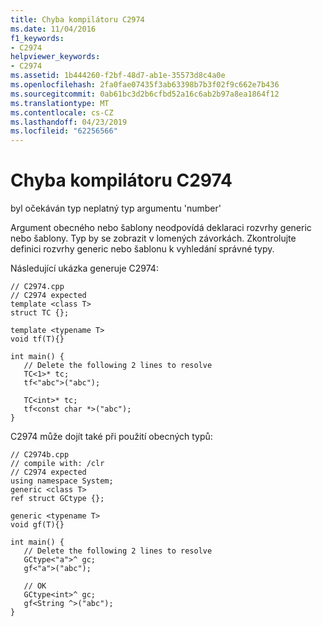 ```yaml
---
title: Chyba kompilátoru C2974
ms.date: 11/04/2016
f1_keywords:
- C2974
helpviewer_keywords:
- C2974
ms.assetid: 1b444260-f2bf-48d7-ab1e-35573d8c4a0e
ms.openlocfilehash: 2fa0fae07435f3ab63398b7b3f02f9c662e7b436
ms.sourcegitcommit: 0ab61bc3d2b6cfbd52a16c6ab2b97a8ea1864f12
ms.translationtype: MT
ms.contentlocale: cs-CZ
ms.lasthandoff: 04/23/2019
ms.locfileid: "62256566"
---
```

# <a name="compiler-error-c2974"></a>Chyba kompilátoru C2974

byl očekáván typ neplatný typ argumentu 'number'

Argument obecného nebo šablony neodpovídá deklaraci rozvrhy generic nebo šablony. Typ by se zobrazit v lomených závorkách. Zkontrolujte definici rozvrhy generic nebo šablonu k vyhledání správné typy.

Následující ukázka generuje C2974:

```
// C2974.cpp
// C2974 expected
template <class T>
struct TC {};

template <typename T>
void tf(T){}

int main() {
   // Delete the following 2 lines to resolve
   TC<1>* tc;
   tf<"abc">("abc");

   TC<int>* tc;
   tf<const char *>("abc");
}
```

C2974 může dojít také při použití obecných typů:

```
// C2974b.cpp
// compile with: /clr
// C2974 expected
using namespace System;
generic <class T>
ref struct GCtype {};

generic <typename T>
void gf(T){}

int main() {
   // Delete the following 2 lines to resolve
   GCtype<"a">^ gc;
   gf<"a">("abc");

   // OK
   GCtype<int>^ gc;
   gf<String ^>("abc");
}
```